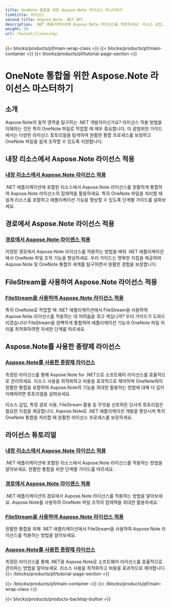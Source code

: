 ```yaml
---
title: OneNote 통합을 위한 Aspose.Note 라이선스 마스터하기
linktitle: 라이선스
second_title: Aspose.Note .NET API
description: .NET 애플리케이션에 Aspose.Note 라이선스를 적용하세요! 리소스 삽입, 경로 사용, FileStream 및 효율적인 계량 라이선스에 대한 단계별 가이드를 살펴보세요.
weight: 20
url: /ko/net/licensing/
---
```


{{< blocks/products/pf/main-wrap-class >}}
{{< blocks/products/pf/main-container >}}
{{< blocks/products/pf/tutorial-page-section >}}

# OneNote 통합을 위한 Aspose.Note 라이선스 마스터하기

## 소개

Aspose.Note의 동적 영역을 탐구하는 .NET 개발자이신가요? 라이선스 적용 방법을 이해하는 것은 특히 OneNote 파일로 작업할 때 매우 중요합니다. 이 광범위한 가이드에서는 다양한 라이선스 튜토리얼을 탐색하여 원활한 통합 프로세스를 보장하고 OneNote 파일을 쉽게 조작할 수 있도록 지원합니다.

## 내장 리소스에서 Aspose.Note 라이선스 적용
### [내장 리소스에서 Aspose.Note 라이선스 적용](./apply-license-embedded-resource/)

.NET 애플리케이션에 포함된 리소스에서 Aspose.Note 라이선스를 원활하게 통합하여 Aspose.Note 라이선스의 잠재력을 활용하세요. 특히 OneNote 파일을 처리할 때 쉽게 리소스를 포함하고 애플리케이션 기능을 향상할 수 있도록 단계별 가이드를 살펴보세요.

## 경로에서 Aspose.Note 라이선스 적용
### [경로에서 Aspose.Note 라이센스 적용](./apply-license-from-path/)

지정된 경로에서 Aspose.Note 라이선스를 적용하는 방법을 배워 .NET 애플리케이션에서 OneNote 파일 조작 기능을 향상하세요. 우리 가이드는 명확한 지침을 제공하여 Aspose.Note 및 OneNote 통합의 세계를 탐구하면서 원활한 경험을 보장합니다.

## FileStream을 사용하여 Aspose.Note 라이선스 적용
### [FileStream을 사용하여 Aspose.Note 라이선스 적용](./apply-license-using-filestream/)

특히 OneNote로 작업할 때 .NET 애플리케이션에서 FileStream을 사용하여 Aspose.Note 라이선스를 적용하는 데 어려움을 겪고 계십니까? 우리 가이드가 도와드리겠습니다! FileStream을 완벽하게 통합하여 애플리케이션 기능과 OneNote 파일 처리를 최적화하려면 자세한 단계를 따르세요.

## Aspose.Note를 사용한 종량제 라이선스
### [Aspose.Note를 사용한 종량제 라이선스](./metered-licensing/)

측정된 라이선스를 통해 Aspose.Note for .NET으로 소프트웨어 라이선스를 효율적으로 관리하세요. 리소스 사용을 최적화하고 비용을 효과적으로 제어하며 OneNote와의 원활한 통합을 포함하여 Aspose.Note의 기능을 최대한 활용하는 방법에 대해 더 깊이 이해하려면 튜토리얼을 살펴보세요.

리소스 삽입, 특정 경로 사용, FileStream 활용 등 무엇을 선호하든 당사의 튜토리얼은 필요한 지침을 제공합니다. Aspose.Note로 .NET 애플리케이션 개발을 향상시켜 특히 OneNote 통합을 처리할 때 원활한 라이선스 프로세스를 보장하세요.
## 라이선스 튜토리얼
### [내장 리소스에서 Aspose.Note 라이선스 적용](./apply-license-embedded-resource/)
.NET 애플리케이션에 포함된 리소스에서 Aspose.Note 라이선스를 적용하는 방법을 알아보세요. 원활한 통합을 위한 단계별 가이드를 따르세요.
### [경로에서 Aspose.Note 라이센스 적용](./apply-license-from-path/)
.NET 애플리케이션의 경로에서 Aspose.Note 라이선스를 적용하는 방법을 알아보세요. Aspose.Note를 사용하여 OneNote 파일 조작의 잠재력을 최대한 활용하세요.
### [FileStream을 사용하여 Aspose.Note 라이선스 적용](./apply-license-using-filestream/)
원활한 통합을 위해 .NET 애플리케이션에서 FileStream을 사용하여 Aspose.Note 라이선스를 적용하는 방법을 알아보세요.
### [Aspose.Note를 사용한 종량제 라이선스](./metered-licensing/)
측정된 라이선스를 통해 .NET용 Aspose.Note로 소프트웨어 라이선스를 효율적으로 관리하는 방법을 알아보세요. 리소스 사용을 최적화하고 비용을 효과적으로 제어합니다.
{{< /blocks/products/pf/tutorial-page-section >}}

{{< /blocks/products/pf/main-container >}}
{{< /blocks/products/pf/main-wrap-class >}}

{{< blocks/products/products-backtop-button >}}
